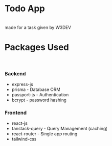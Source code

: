 # Todo App
<br>
made for a task given by W3DEV

# Packages Used
<br>

### Backend
- express-js
- prisma - Database ORM
- passport-js - Authentication
- bcrypt - password hashing

### Frontend
- react-js
- tanstack-query - Query Management (caching)
- react-router - Single app routing
- tailwind-css